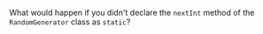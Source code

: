 What would happen if you didn't declare the `nextInt` method of the `RandomGenerator` class as `static`?
